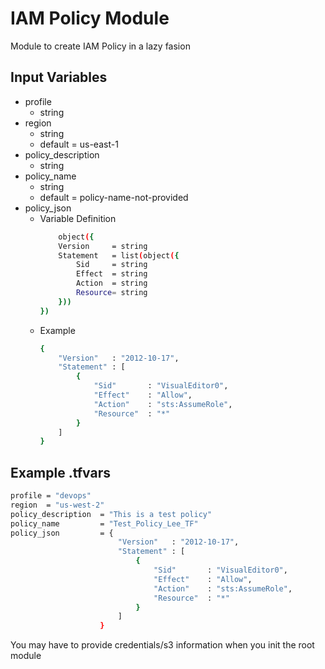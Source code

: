 # IAM Policy Module

Module to create IAM Policy in a lazy fasion

## Input Variables

- profile
  - string
- region
  - string
  - default = us-east-1
- policy_description
  - string
- policy_name
  - string
  - default = policy-name-not-provided
- policy_json
  - Variable Definition
    ```bash
        object({
        Version     = string
        Statement   = list(object({
            Sid     = string
            Effect  = string
            Action  = string
            Resource= string
        }))
    })
    ```
  - Example
    ```bash
    {
        "Version"   : "2012-10-17",
        "Statement" : [
            {
                "Sid"       : "VisualEditor0",
                "Effect"    : "Allow",
                "Action"    : "sts:AssumeRole",
                "Resource"  : "*"
            }
        ]
    }
    ```

## Example .tfvars

```bash
profile = "devops"
region  = "us-west-2"
policy_description  = "This is a test policy"
policy_name         = "Test_Policy_Lee_TF"
policy_json         = {
                        "Version"   : "2012-10-17",
                        "Statement" : [
                            {
                                "Sid"       : "VisualEditor0",
                                "Effect"    : "Allow",
                                "Action"    : "sts:AssumeRole",
                                "Resource"  : "*"
                            }
                        ]
                    }
```


You may have to provide credentials/s3 information when you init the root module
